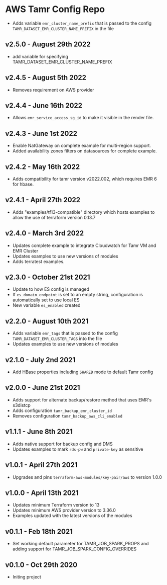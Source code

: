 # AWS Tamr Config Repo
* Adds variable `emr_cluster_name_prefix` that is passed to the config `TAMR_DATASET_EMR_CLUSTER_NAME_PREFIX` in the file

## v2.5.0 - August 29th 2022
* add variable for specifying TAMR_DATASET_EMR_CLUSTER_NAME_PREFIX

## v2.4.5 - August 5th 2022
* Removes requirement on AWS provider

## v2.4.4 - June 16th 2022
* Allows `emr_service_access_sg_id` to make it visible in the render file.

## v2.4.3 - June 1st 2022
* Enable NatGateway on complete example for multi-region support.
* Added availability zones filters on datasources for complete example.

## v2.4.2 - May 16th 2022
* Adds compatibility for tamr version v2022.002, which requires EMR 6 for hbase.

## v2.4.1 - April 27th 2022
* Adds "examples/tf13-compatible" directory which hosts examples to allow the use of terraform version 0.13.7

## v2.4.0 - March 3rd 2022
* Updates complete example to integrate Cloudwatch for Tamr VM and EMR Cluster
* Updates examples to use new versions of modules
* Adds terratest examples.

## v2.3.0 - October 21st 2021
* Update to how ES config is managed
* If `es_domain_endpoint` is set to an empty string, configuration is automatically set to use local ES
* New variable `es_enabled` created

## v2.2.0 - August 10th 2021
* Adds variable `emr_tags` that is passed to the config `TAMR_DATASET_EMR_CLUSTER_TAGS` into the file
* Updates examples to use new versions of modules

## v2.1.0 - July 2nd 2021
* Add HBase properties including `SHARED` mode to default Tamr config

## v2.0.0 - June 21st 2021
* Adds support for alternate backup/restore method that uses EMR's s3distcp
* Adds configuration `tamr_backup_emr_cluster_id`
* Removes configuration `tamr_backup_aws_cli_enabled`

## v1.1.1 - June 8th 2021
* Adds native support for backup config and DMS
* Updates examples to mark `rds-pw` and `private-key` as sensitive

## v1.0.1 - April 27th 2021
* Upgrades and pins `terraform-aws-modules/key-pair/aws` to version 1.0.0

## v1.0.0 - April 13th 2021
* Updates minimum Terraform version to 13
* Updates minimum AWS provider version to 3.36.0
* Examples updated with the latest versions of the modules

## v0.1.1 - Feb 18th 2021
* Set working default parameter for TAMR_JOB_SPARK_PROPS and adding support for TAMR_JOB_SPARK_CONFIG_OVERRIDES

## v0.1.0 - Oct 29th 2020
* Initing project
